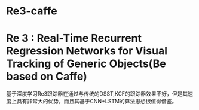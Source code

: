 # Re3-caffe
# Re 3 : Real-Time Recurrent Regression Networks for Visual Tracking of Generic Objects(Be based on Caffe)
基于深度学习Re3跟踪器在通过与传统的DSST,KCF的跟踪器效果不好，但是其速度上具有非常大的优势，而且其基于CNN+LSTM的算法思想很值得借鉴。
